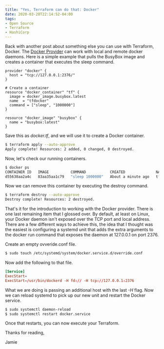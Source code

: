 ```yaml
---
title: "Yes, Terraform can do that: Docker"
date: 2020-03-28T22:14:52-04:00
tags:
- Open Source
- Terraform
- HashiCorp
---
```


Back with another post about something else you can use with Terraform, Docker. The [Docker Provider](https://www.terraform.io/docs/providers/docker/index.html) can work with local and remote docker daemons. Here is a simple example that pulls the BusyBox image and creates a container 
that executes the sleep command.

```hcl
provider "docker" {
  host = "tcp://127.0.0.1:2376/"
}

# Create a container
resource "docker_container" "tf" {
  image = docker_image.busybox.latest
  name  = "tfdocker"
  command = ["sleep", "1000000"]
}

resource "docker_image" "busybox" {
  name = "busybox:latest"
}
```

Save this as *docker.tf*, and we will use it to create a Docker container.

```bash
$ terraform apply --auto-approve
Apply complete! Resources: 2 added, 0 changed, 0 destroyed.
```

Now, let's check our running containers.

```bash
$ docker ps
CONTAINER ID   IMAGE          COMMAND           CREATED              NAMES
d55638aa2a4c   83aa35aa1c79   "sleep 1000000"   About a minute ago   tfdocker
```

Now we can remove this container by executing the destroy command.

```bash
$ terraform destroy --auto-approve
Destroy complete! Resources: 2 destroyed.
```

That's it for the introduction to working with the Docker provider. There is one last remaining item that I glossed over.
By default, at least on Linux, your Docker daemon isn't exposed over the TCP port and local address. There are a few 
different ways to achieve this, the idea that I thought was the easiest is configuring a systemd unit that adds the extra
arguments to the docker run command that exposes the daemon at 127.0.0.1 on port 2376.

Create an empty ovveride.conf file.

```bash
$ sudo touch /etc/systemd/system/docker.service.d/override.conf
```

Now add the following to that file.

```toml
[Service]
ExecStart=
ExecStart=/usr/bin/dockerd -H fd:// -H tcp://127.0.0.1:2376
```

What we are doing is passing an additional host with the last *-H* flag. Now we can reload systemd to pick up our new
unit and restart the Docker service.

```bash
$ sudo systemctl daemon-reload
$ sudo systemctl restart docker.service
```

Once that restarts, you can now execute your Terraform.

Thanks for reading,

Jamie
